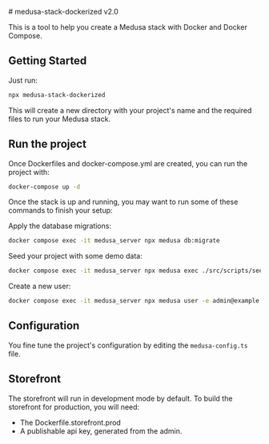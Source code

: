 # medusa-stack-dockerized v2.0

This is a tool to help you create a Medusa stack with Docker and Docker Compose.

## Getting Started

Just run:

```bash
npx medusa-stack-dockerized
```

This will create a new directory with your project's name and the required files to run your Medusa stack.

## Run the project

Once Dockerfiles and docker-compose.yml are created, you can run the project with:

```bash
docker-compose up -d
```

Once the stack is up and running, you may want to run some of these commands to finish your setup:

Apply the database migrations:

```bash
docker compose exec -it medusa_server npx medusa db:migrate
```

Seed your project with some demo data:

```bash
docker compose exec -it medusa_server npx medusa exec ./src/scripts/seed.ts
```

Create a new user:

```bash
docker compose exec -it medusa_server npx medusa user -e admin@example.com -p supersecret
```

## Configuration

You fine tune the project's configuration by editing the `medusa-config.ts` file.

## Storefront

The storefront will run in development mode by default. To build the storefront for production, you will need:

- The Dockerfile.storefront.prod
- A publishable api key, generated from the admin.

